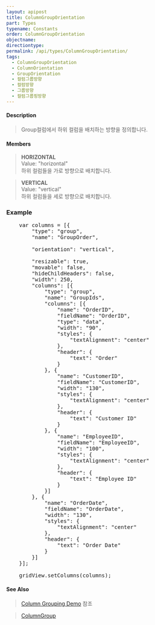 ```yaml
---
layout: apipost
title: ColumnGroupOrientation
part: Types
typename: Constants
order: ColumnGroupOrientation
objectname: 
directiontype: 
permalink: /api/types/ColumnGroupOrientation/
tags:
  - ColumnGroupOrientation
  - ColumnOrientation
  - GroupOrientation
  - 컬럼그룹방향
  - 컬럼방향
  - 그룹방향
  - 컬럼그룹핑방향
---
```


#### Description

> Group컬럼에서 하위 컬럼을 배치하는 방향을 정의합니다.

#### Members

> **HORIZONTAL**   
> Value: "horizontal"   
> 하위 컬럼들을 가로 방향으로 배치합니다.   

> **VERTICAL**     
> Value: "vertical"     
> 하위 컬럼들을 세로 방향으로 배치합니다.   

### Example  

<pre class="prettyprint">
	var columns = [{
        "type": "group",
        "name": "GroupOrder",

        "orientation": "vertical",

        "resizable": true,
        "movable": false,
        "hideChildHeaders": false,
        "width": 250,
        "columns": [{
            "type": "group",
            "name": "GroupIds",
            "columns": [{
                "name": "OrderID",
                "fieldName": "OrderID",
                "type": "data",
                "width": "90",
                "styles": {
                    "textAlignment": "center"
                },
                "header": {
                    "text": "Order"
                }
            }, {
                "name": "CustomerID",
                "fieldName": "CustomerID",
                "width": "130",
                "styles": {
                    "textAlignment": "center"
                },
                "header": {
                    "text": "Customer ID"
                }
            }, {
                "name": "EmployeeID",
                "fieldName": "EmployeeID",
                "width": "100",
                "styles": {
                    "textAlignment": "center"
                },
                "header": {
                    "text": "Employee ID"
                }
            }]
        }, {
            "name": "OrderDate",
            "fieldName": "OrderDate",
            "width": "130",
            "styles": {
                "textAlignment": "center"
            },
            "header": {
                "text": "Order Date"
            }
        }]
	}];
	
	gridView.setColumns(columns);
</pre>

#### See Also

> [Column Grouping Demo](http://demo.realgrid.net/Demo/ColumnGrouping) 참조  

> [ColumnGroup](/api/types/ColumnGroup)  


